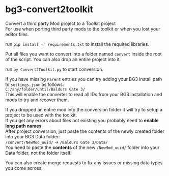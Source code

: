 # bg3-convert2toolkit
Convert a third party Mod project to a Toolkit project<br>
For use when porting third party mods to the toolkit or when you lost your editor files.

run ``pip install -r requirements.txt`` to install the required libraries.

Put all files you want to convert into a folder named ``convert`` inside the root of the script.
You can also drop an entire project into it.

run ``py Convert2Toolkit.py`` to start conversion.

If you have missing ``Parent`` entries you can try adding your BG3 install path to ``settings.json`` as follows:<br>
``C:/any/folder/until/Baldurs Gate 3/``<br>
This will enable the converter to read all IDs from your BG3 installation and mods to try and recover them.

If you dropped an entire mod into the conversion folder it will try to setup a project to be used with the toolkit.<br>
If you get any errors about files not existing you probably need to <b>enable long path names</b>.<br>
After project conversion, just paste the contents of the newly created folder into your BG3 Data folder:<br>
``/convert/NewMod_uuid/`` -> ``/Baldurs Gate 3/Data/``<br>
You need to paste the <b>contents</b> of the new ``/NewMod_uuid/`` folder into your Data folder, not the folder itself.

You can also create merge requests to fix any issues or missing data types you come across.